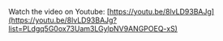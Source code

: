 Watch the video on Youtube: [https://youtu.be/8lvLD93BAJg](https://youtu.be/8lvLD93BAJg?list=PLdgq5G0ox73Uam3LGylpNV9ANGPOEQ-xS)